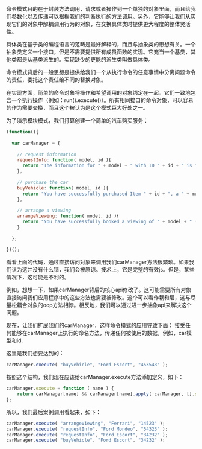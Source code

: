 命令模式目的在于封装方法调用，请求或者操作到一个单独的对象里面，而且给我们参数化以及传递可以根据我们的判断执行的方法调用。另外，它能够让我们从实现它们的对象中解耦调用行为的对象，在交换具体类时提供更大程度的整体灵活性。

具体类在基于类的编程语言的范畴是最好解释的，而且与抽象类的思想有关。一个抽象类定义一个接口，但是不需要提供所有成员函数的实现。它充当一个基类，其他类都是从基类派生的。实现缺少的更能的派生类叫做具体类。

命令模式背后的一般思想是提供给我们一个从执行命令的任意事情中分离问题命令的责任，委托这个责任给不同的替换对象。

在实现方面，简单的命令对象将操作和希望调用的对象绑定在一起。它们一致地包含一个执行操作（例如：run().execute()）。所有相同接口的命令对象，可以容易的作为需要交换，而且这个被认为是这个模式巨大好处之一。

为了演示模块模式，我们打算创建一个简单的汽车购买服务：

```js
(function(){
 
  var carManager = {
 
    // request information
    requestInfo: function( model, id ){
      return "The information for " + model + " with ID " + id + " is foobar";
    },
 
    // purchase the car
    buyVehicle: function( model, id ){
      return "You have successfully purchased Item " + id + ", a " + model;
    },
 
    // arrange a viewing
    arrangeViewing: function( model, id ){
      return "You have successfully booked a viewing of " + model + " ( " + id + " ) ";
    }
 
  };
 
})();
```

看看上面的代码，通过直接访问对象来调用我们carManager方法很繁琐。如果我们认为这并没有什么错，我们会被原谅。技术上，它是完整的有效js。但是，某些情况下，这可能是不利的。

例如，想想一下，如果carManager背后的核心api修改了。这可能需要所有对象直接访问我们应用程序中的这些方法也需要被修改。这个可以看作耦和层，这与尽量松耦合对象的oop方法相悖。相反地，我们可以通过进一步抽象api来解决这个问题。

现在，让我们扩展我们的carManager，这样命令模式的应用导致下面： 接受任何能够在carManager上执行的命名方法，传递任何被使用的数据，例如，car模型和id.

这里是我们想要达到的：

```js
carManager.execute( "buyVehicle", "Ford Escort", "453543" );
```

按照这个结构，我们现在应该给carManager.execute方法添加定义，如下：

```js
carManager.execute = function ( name ) {
    return carManager[name] && carManager[name].apply( carManager, [].slice.call(arguments, 1) );
};
```

所以，我们最后案例调用看起来，如下：

```js
carManager.execute( "arrangeViewing", "Ferrari", "14523" );
carManager.execute( "requestInfo", "Ford Mondeo", "54323" );
carManager.execute( "requestInfo", "Ford Escort", "34232" );
carManager.execute( "buyVehicle", "Ford Escort", "34232" );
```
